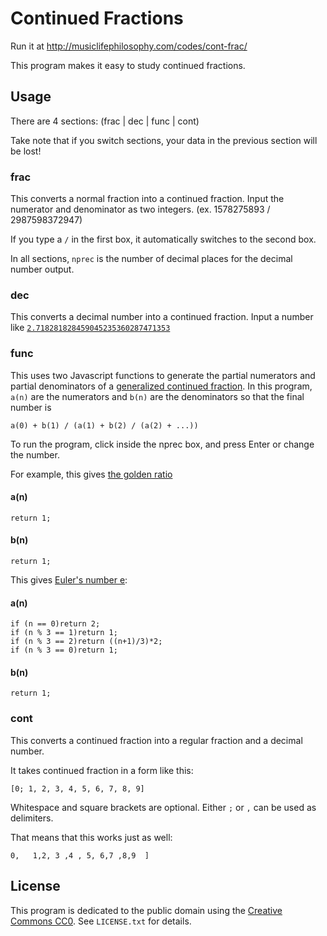 # Continued Fractions

Run it at http://musiclifephilosophy.com/codes/cont-frac/

This program makes it easy to study continued fractions.

## Usage

There are 4 sections: (frac | dec | func | cont)

Take note that if you switch sections, your data in the previous section will be lost!

### frac

This converts a normal fraction into a continued fraction. Input the numerator and denominator as two integers. (ex. 1578275893 / 2987598372947)

If you type a `/` in the first box, it automatically switches to the second box.

In all sections, `nprec` is the number of decimal places for the decimal number output.

### dec

This converts a decimal number into a continued fraction. Input a number like [`2.718281828459045235360287471353`](https://en.wikipedia.org/wiki/E_%28mathematical_constant%29#Representations)

### func

This uses two Javascript functions to generate the partial numerators and partial denominators of a [generalized continued fraction](https://en.wikipedia.org/wiki/Generalized_continued_fraction). In this program, `a(n)` are the numerators and `b(n)` are the denominators so that the final number is

```
a(0) + b(1) / (a(1) + b(2) / (a(2) + ...))
```

To run the program, click inside the nprec box, and press Enter or change the number.

For example, this gives [the golden ratio](https://en.wikipedia.org/wiki/Golden_ratio#Alternative_forms)

#### a(n)

```
return 1;
```

#### b(n)

```
return 1;
```

This gives [Euler's number e](https://en.wikipedia.org/wiki/E_%28mathematical_constant%29#Representations):

#### a(n)

```
if (n == 0)return 2;
if (n % 3 == 1)return 1;
if (n % 3 == 2)return ((n+1)/3)*2;
if (n % 3 == 0)return 1;
```

#### b(n)

```
return 1;
```

### cont

This converts a continued fraction into a regular fraction and a decimal number.

It takes continued fraction in a form like this:

```
[0; 1, 2, 3, 4, 5, 6, 7, 8, 9]
```

Whitespace and square brackets are optional. Either `;` or `,` can be used as delimiters.

That means that this works just as well:

```
0,   1,2, 3 ,4 , 5, 6,7 ,8,9  ]
```

## License

This program is dedicated to the public domain using the [Creative Commons CC0](http://creativecommons.org/publicdomain/zero/1.0/). See `LICENSE.txt` for details.


